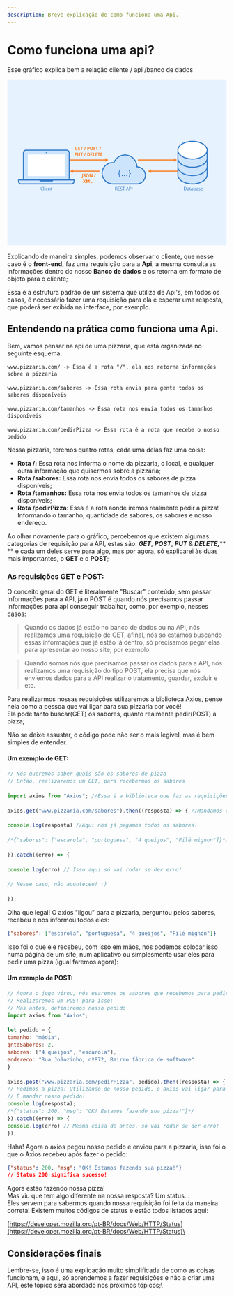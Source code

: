 ```yaml
---
description: Breve explicação de como funciona uma Api.
---
```


# Como funciona uma api?

Esse gráfico explica bem a relação cliente / api /banco de dados

![Cliente / API / Banco de dados](<../.gitbook/assets/image (1).png>)

Explicando de maneira simples, podemos observar o cliente, que nesse caso é o **front-end,** faz uma requisição para a **Api**, a mesma consulta as informações dentro do nosso **Banco de dados** e os retorna em formato de objeto para o cliente;

Essa é a estrutura padrão de um sistema que utiliza de Api's, em todos os casos, é necessário fazer uma requisição para ela e esperar uma resposta, que poderá ser exibida na interface, por exemplo.

## Entendendo na prática como funciona uma Api.

Bem, vamos pensar na api de uma pizzaria, que está organizada no seguinte esquema:

```
www.pizzaria.com/ -> Essa é a rota "/", ela nos retorna informações sobre a pizzaria

www.pizzaria.com/sabores -> Essa rota envia para gente todos os sabores disponíveis

www.pizzaria.com/tamanhos -> Essa rota nos envia todos os tamanhos disponíveis

www.pizzaria.com/pedirPizza -> Essa rota é a rota que recebe o nosso pedido
```

Nessa pizzaria, teremos quatro rotas, cada uma delas faz uma coisa:

* **Rota /:** Essa rota nos informa o nome da pizzaria, o local, e qualquer outra informação que quisermos sobre a pizzaria;
* **Rota /sabores:** Essa rota nos envia todos os sabores de pizza disponíveis;
* **Rota /tamanhos:** Essa rota nos envia todos os tamanhos de pizza disponíveis;
* **Rota /pedirPizza**: Essa é a rota aonde iremos realmente pedir a pizza! Informando o tamanho, quantidade de sabores, os sabores e nosso endereço.

Ao olhar novamente para o gráfico, percebemos que existem algumas categorias de requisição para API, estas são: _**GET**_, _**POST**_, _**PUT**_ & _**DELETE,**_** ** e cada um deles serve para algo, mas por agora, só explicarei às duas mais importantes, o **GET** e o **POST**;

### As requisições GET e POST:

O conceito geral do GET é literalmente "Buscar" conteúdo, sem passar informações para a API, já o POST é quando nós precisamos passar informações para api conseguir trabalhar, como, por exemplo, nesses casos:

> Quando os dados já estão no banco de dados ou na API, nós realizamos uma requisição de GET, afinal, nós só estamos buscando essas informações que já estão lá dentro, só precisamos pegar elas para apresentar ao nosso site, por exemplo.

> Quando somos nós que precisamos passar os dados para a API, nós realizamos uma requisição do tipo POST, ela precisa que nós enviemos dados para a API realizar o tratamento, guardar, excluir e etc.&#x20;



Para realizarmos nossas requisições utilizaremos a biblioteca Axios, pense nela como a pessoa que vai ligar para sua pizzaria por você!\
Ela pode tanto buscar(GET) os sabores, quanto realmente pedir(POST) a pizza;



Não se deixe assustar, o código pode não ser o mais legível, mas é bem simples de entender.

#### Um exemplo de GET:

```javascript
// Nós queremos saber quais são os sabores de pizza
// Então, realizaremos um GET, para recebermos os sabores

import axios from "Axios"; //Essa é a biblioteca que faz as requisições pra gente!

axios.get("www.pizzaria.com/sabores").then((resposta) => { //Mandamos ele ligar para /sabores

console.log(resposta) //Aqui nós já pegamos todos os sabores! 

/*{"sabores": ["escarola", "portuguesa", "4 queijos", "Filé mignon"]}*/

}).catch((erro) => {

console.log(erro) // Isso aqui só vai rodar se der erro!

// Nesse caso, não aconteceu! :)

});
```

Olha que legal! O axios "ligou" para a pizzaria, perguntou pelos sabores, recebeu e nos informou todos eles:

```json
{"sabores": ["escarola", "portuguesa", "4 queijos", "Filé mignon"]}
```

Isso foi o que ele recebeu, com isso em mãos, nós podemos colocar isso numa página de um site, num aplicativo ou simplesmente usar eles para pedir uma pizza (igual faremos agora):

#### Um exemplo de POST:

```javascript
// Agora o jogo virou, nós usaremos os sabores que recebemos para pedir uma pizza!
// Realizaremos um POST para isso:
// Mas antes, definiremos nosso pedido
import axios from "Axios";

let pedido = {
tamanho: "média",
qntdSabores: 2,
sabores: ["4 queijos", "escarola"],
endereco: "Rua Joãozinho, nº872, Bairro fábrica de software"
}

axios.post("www.pizzaria.com/pedirPizza", pedido).then((resposta) => {
// Pedimos a pizza! Utilizando de nosso pedido, o axios vai ligar para lá
// E mandar nosso pedido!
console.log(resposta);
/*{"status": 200, "msg": "OK! Estamos fazendo sua pizza!"}*/
}).catch((erro) => {
console.log(erro) // Mesma coisa de antes, só vai rodar se der erro!
});
```

Haha! Agora o axios pegou nosso pedido e enviou para a pizzaria, isso foi o que o Axios recebeu após fazer o pedido:

```json
{"status": 200, "msg": "OK! Estamos fazendo sua pizza!"}
// Status 200 significa sucesso!


```

Agora estão fazendo nossa pizza!\
Mas viu que tem algo diferente na nossa resposta? Um status...\
Eles servem para sabermos quando nossa requisição foi feita da maneira correta! Existem muitos códigos de status e estão todos listados aqui:



[https://developer.mozilla.org/pt-BR/docs/Web/HTTP/Status](https://developer.mozilla.org/pt-BR/docs/Web/HTTP/Status)\


## Considerações finais

Lembre-se, isso é uma explicação muito simplificada de como as coisas funcionam, e aqui, só aprendemos a fazer requisições e não a criar uma API, este tópico será abordado nos próximos tópicos;\



